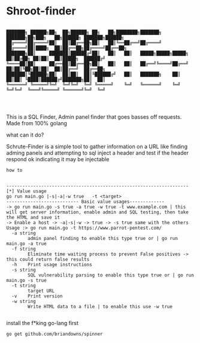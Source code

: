 # Shroot-finder
```
 
███████╗ ██████╗██╗  ██╗██████╗ ██╗   ██╗████████╗███████╗    ███████╗██╗███╗   ██╗██████╗ ███████╗██████╗ 
██╔════╝██╔════╝██║  ██║██╔══██╗██║   ██║╚══██╔══╝██╔════╝    ██╔════╝██║████╗  ██║██╔══██╗██╔════╝██╔══██╗
███████╗██║     ███████║██████╔╝██║   ██║   ██║   █████╗█████╗█████╗  ██║██╔██╗ ██║██║  ██║█████╗  ██████╔╝
╚════██║██║     ██╔══██║██╔══██╗██║   ██║   ██║   ██╔══╝╚════╝██╔══╝  ██║██║╚██╗██║██║  ██║██╔══╝  ██╔══██╗
███████║╚██████╗██║  ██║██║  ██║╚██████╔╝   ██║   ███████╗    ██║     ██║██║ ╚████║██████╔╝███████╗██║  ██║
╚══════╝ ╚═════╝╚═╝  ╚═╝╚═╝  ╚═╝ ╚═════╝    ╚═╝   ╚══════╝    ╚═╝     ╚═╝╚═╝  ╚═══╝╚═════╝ ╚══════╝╚═╝  ╚═╝
                                                                                                           



```


This is a SQL Finder, Admin panel finder that goes basses off requests. Made from 100% golang


what can it do?

Schrute-Finder is a simple tool to gather information on a URL like finding adming panels and attempting to sql inject a header and test if the header respond ok indicating it may be injectable

```
how to 


--------------------------------------------------------------------
[*] Value usage
go run main.go |-s|-a|-w true   -t <target> 
--------------------------- Basic value usages-------------
-> go run main.go -s true -a true -w true -t www.example.com | this will get server information, enable admin and SQL testing, then take the HTML and save it 
-> Enable a host -> -a|-s|-w -> true -> -s true same with the others 
Usage :> go run main.go -t https://www.parrot-pentest.com/
  -a string
    	admin panel finding to enable this type true or | go run main.go -a true
  -f string
    	Eliminate time waiting process to prevent False positives -> this could return false results
  -h	Print usage instructions
  -s string
    	SQL vulnerability parsing to enable this type true or | go run main.go -s true 
  -t string
    	target URL
  -v	Print version
  -w string
    	Write HTML data to a file | to enable this use -w true


```

install the f*king go-lang first 

```
go get github.com/briandowns/spinner
```
